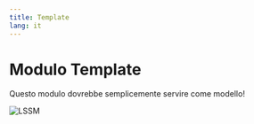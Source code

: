 ```yaml
---
title: Template
lang: it
---
```


# Modulo Template

Questo modulo dovrebbe semplicemente servire come modello!

![LSSM](../../.vuepress/public/img/lssm.png)
